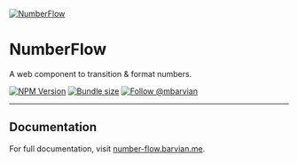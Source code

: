 [![NumberFlow](https://number-flow.barvian.me/preview.webp)](https://number-flow.barvian.me/vanilla)

# NumberFlow

A web component to transition & format numbers.

[![NPM Version](https://img.shields.io/npm/v/number-flow.svg)](https://npmjs.com/package/number-flow)
[![Bundle size](https://badgen.net/bundlephobia/minzip/number-flow@latest)](https://bundlephobia.com/package/number-flow@latest)
[![Follow @mbarvian](https://img.shields.io/twitter/follow/mbarvian.svg?style=social&label=Follow)](https://x.com/mbarvian)

---

## Documentation

For full documentation, visit [number-flow.barvian.me](https://number-flow.barvian.me/vanilla).
